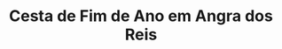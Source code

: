 ---
title: "Cesta de Fim de Ano em Angra dos Reis"
description: "Comemore o fim de ano com uma cesta cheia de surpresas e delícias em Angra dos Reis. O presente perfeito para renovar os votos de felicidade e amor."
layout: "home.html"
permalink: "/cesta-de-fim-de-ano-em-angra-dos-reis/"
---